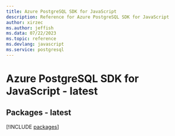 ```yaml
---
title: Azure PostgreSQL SDK for JavaScript
description: Reference for Azure PostgreSQL SDK for JavaScript
author: xirzec
ms.author: jeffish
ms.data: 07/22/2023
ms.topic: reference
ms.devlang: javascript
ms.service: postgresql
---
```

# Azure PostgreSQL SDK for JavaScript - latest
## Packages - latest
[!INCLUDE [packages](postgresql-index.md)]